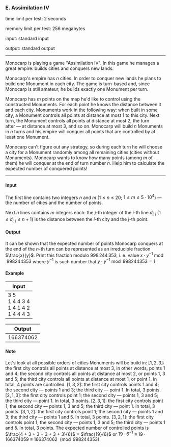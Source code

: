 


### E. Assimilation IV


time limit per test: 2 seconds

memory limit per test: 256 megabytes

input: standard input

output: standard output

------



Monocarp is playing a game "Assimilation IV". In this game he manages a great empire: builds cities and conquers new lands.

Monocarp's empire has $n$ cities. In order to conquer new lands he plans to build one Monument in each city. The game is turn-based and, since Monocarp is still amateur, he builds exactly one Monument per turn.

Monocarp has $m$ points on the map he'd like to control using the constructed Monuments. For each point he knows the distance between it and each city. Monuments work in the following way: when built in some city, a Monument controls all points at distance at most $1$ to this city. Next turn, the Monument controls all points at distance at most $2$, the turn after — at distance at most $3$, and so on. Monocarp will build $n$ Monuments in $n$ turns and his empire will conquer all points that are controlled by at least one Monument.

Monocarp can't figure out any strategy, so during each turn he will choose a city for a Monument randomly among all remaining cities (cities without Monuments). Monocarp wants to know how many points (among $m$ of them) he will conquer at the end of turn number $n$. Help him to calculate the expected number of conquered points!

------


#### Input

The first line contains two integers $n$ and $m$ ($1 \le n \le 20$; $1 \le m \le 5 \cdot 10^4$) — the number of cities and the number of points.

Next $n$ lines contains $m$ integers each: the $j$-th integer of the $i$-th line $d_{i, j}$ ($1 \le d_{i, j} \le n + 1$) is the distance between the $i$-th city and the $j$-th point.


#### Output

It can be shown that the expected number of points Monocarp conquers at the end of the $n$-th turn can be represented as an irreducible fraction $\frac{x}{y}$. Print this fraction modulo $998\,244\,353$, i. e. value $x \cdot y^{-1} \bmod 998244353$ where $y^{-1}$ is such number that $y \cdot y^{-1} \bmod 998244353 = 1$.


#### Example


| Input |
| ---- |
| 3 5<br />1 4 4 3 4<br />1 4 1 4 2<br />1 4 4 4 3 |

| Output |
| ---- |
| 166374062 |


#### Note

Let's look at all possible orders of cities Monuments will be build in:   $[1, 2, 3]$:   the first city controls all points at distance at most $3$, in other words, points $1$ and $4$;  the second city controls all points at distance at most $2$, or points $1$, $3$ and $5$;  the third city controls all points at distance at most $1$, or point $1$.  In total, $4$ points are controlled.  $[1, 3, 2]$: the first city controls points $1$ and $4$; the second city — points $1$ and $3$; the third city — point $1$. In total, $3$ points.  $[2, 1, 3]$: the first city controls point $1$; the second city — points $1$, $3$ and $5$; the third city — point $1$. In total, $3$ points.  $[2, 3, 1]$: the first city controls point $1$; the second city — points $1$, $3$ and $5$; the third city — point $1$. In total, $3$ points.  $[3, 1, 2]$: the first city controls point $1$; the second city — points $1$ and $3$; the third city — points $1$ and $5$. In total, $3$ points.  $[3, 2, 1]$: the first city controls point $1$; the second city — points $1$, $3$ and $5$; the third city — points $1$ and $5$. In total, $3$ points.  The expected number of controlled points is $\frac{4 + 3 + 3 + 3 + 3 + 3}{6}$ $=$ $\frac{19}{6}$ or $19 \cdot 6^{-1}$ $\equiv$ $19 \cdot 166374059$ $\equiv$ $166374062$ $\pmod{998244353}$